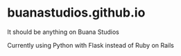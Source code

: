 # buanastudios.github.io
It should be anything on Buana Studios

Currently using Python with Flask instead of Ruby on Rails
